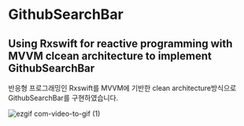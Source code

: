 # GithubSearchBar

## Using Rxswift for reactive programming with MVVM clcean architecture to implement GithubSearchBar
반응형 프로그래밍인 Rxswift를 MVVM에 기반한 clean architecture방식으로 GithubSearchBar를 구현하였습니다.

![ezgif com-video-to-gif (1)](https://user-images.githubusercontent.com/52398126/90978358-4be78b00-e588-11ea-89d4-a0871e061c89.gif)
